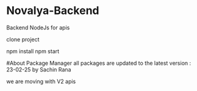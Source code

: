 # Novalya-Backend

Backend NodeJs for apis

clone project 

npm install
npm start

#About Package Manager
all packages are updated to the latest version : 23-02-25 by Sachin Rana

we are moving with V2 apis